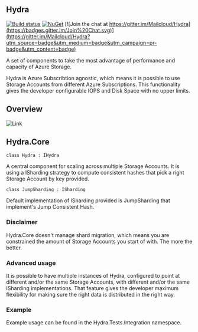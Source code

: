 ## Hydra
 
[![Build status](https://ci.appveyor.com/api/projects/status/b8o97a6lxfpvdvdv/branch/master?svg=true)](https://ci.appveyor.com/project/naeem-khedarun/hydra/branch/master) [![NuGet](https://img.shields.io/nuget/v/Mailcloud.Hydra.Core.svg)](https://www.nuget.org/packages/Mailcloud.Hydra.Core/) [![Join the chat at https://gitter.im/Mailcloud/Hydra](https://badges.gitter.im/Join%20Chat.svg)](https://gitter.im/Mailcloud/Hydra?utm_source=badge&utm_medium=badge&utm_campaign=pr-badge&utm_content=badge)

A set of components to take the most advantage of performance and capacity of Azure Storage. 

Hydra is Azure Subscribtion agnostic, which means it is possible to use Storage Accounts from different Azure Subscriptions. This functionality gives the developer configurable IOPS and Disk Space with no upper limits.

## Overview

![Link](https://github.com/Mailcloud/Hydra/blob/master/doc/architecture.png)

## Hydra.Core

` class Hydra : IHydra `

A central component for scaling across multiple Storage Accounts. It is using a ISharding strategy to compute consistent hashes that pick a right Storage Account by key provided.

` class JumpSharding : ISharding `

Default implementation of ISharding provided is JumpSharding that implement's Jump Consistent Hash.

### Disclaimer

Hydra.Core doesn't manage shard migration, which means you are constrained the amount of Storage Accounts you start of with. The more the better.

### Advanced usage

It is possible to have multiple instances of Hydra, configured to point at different and/or the same Storage Accounts, with different and/or the same ISharding implementations. That feature gives the developer maximum flexibility for making sure the right data is distributed in the right way.

### Example

Example usage can be found in the Hydra.Tests.Integration namespace.
